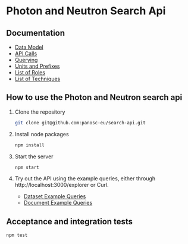 # Photon and Neutron Search Api

## Documentation

- [Data Model](./doc/data-model.md)
- [API Calls](./doc/api-calls.md)
- [Querying](./doc/query.md)
- [Units and Prefixes](./doc/units-and-prefixes.md)
- [List of Roles](./doc/list-of-roles.md)
- [List of Techniques](./doc/list-of-techniques.md)

## How to use the Photon and Neutron search api

1. Clone the repository

   ```bash
   git clone git@github.com:panosc-eu/search-api.git
   ```

2. Install node packages

   ```bash
   npm install
   ```

3. Start the server

   ```bash
   npm start
   ```

4. Try out the API using the example queries, either through http://localhost:3000/explorer or Curl.

   - [Dataset Example Queries](./doc/dataset-example-queries.md)
   - [Document Example Queries](./doc/document-example-queries.md)
   

## Acceptance and integration tests

```bash
npm test
```
